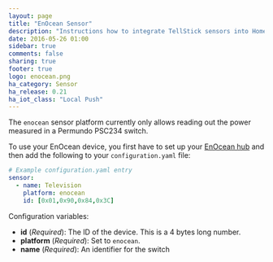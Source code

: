```yaml
---
layout: page
title: "EnOcean Sensor"
description: "Instructions how to integrate TellStick sensors into Home Assistant."
date: 2016-05-26 01:00
sidebar: true
comments: false
sharing: true
footer: true
logo: enocean.png
ha_category: Sensor
ha_release: 0.21
ha_iot_class: "Local Push"
---
```



The `enocean` sensor platform currently only allows reading out the power measured in a Permundo PSC234 switch.

To use your EnOcean device, you first have to set up your [EnOcean hub](../enocean) and then add the following to your `configuration.yaml` file:

```yaml
# Example configuration.yaml entry
sensor:
  - name: Television
    platform: enocean
    id: [0x01,0x90,0x84,0x3C]
```

Configuration variables:

- **id** (*Required*): The ID of the device. This is a 4 bytes long number.
- **platform** (*Required*): Set to `enocean`.
- **name** (*Required*): An identifier for the switch
